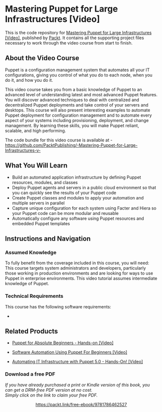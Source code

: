 # Mastering Puppet for Large Infrastructures [Video]
This is the code repository for [Mastering Puppet for Large Infrastructures [Video]](https://www.packtpub.com/virtualization-and-cloud/mastering-puppet-large-infrastructures-video?utm_source=github&utm_medium=repository&utm_campaign=9781786462527), published by [Packt](https://www.packtpub.com/?utm_source=github). It contains all the supporting project files necessary to work through the video course from start to finish.
## About the Video Course
Puppet is a configuration management system that automates all your IT configurations, giving you control of what you do to each node, when you do it, and how you do it. 


This video course takes you from a basic knowledge of Puppet to an advanced level of understanding latest and most advanced Puppet features. You will discover advanced techniques to deal with centralized and decentralized Puppet deployments and take control of your servers and desktops. This course will also present interesting examples to automate Puppet deployment for configuration management and to automate every aspect of your systems including provisioning, deployment, and change management. By learning these skills, you will make Puppet reliant, scalable, and high performing.

The code bundle for this video course is available at - https://github.com/PacktPublishing/-Mastering-Puppet-for-Large-Infrastructures-v-

<H2>What You Will Learn</H2>
<DIV class=book-info-will-learn-text>
<UL>
<LI>Build an automated application infrastructure by defining Puppet resources, modules, and classes&nbsp; 
<LI>Deploy Puppet agents and servers in a public cloud environment so that you can quickly see the results of your Puppet code&nbsp; 
<LI>Create Puppet classes and modules to apply your automation and multiple servers in parallel&nbsp; 
<LI>Capture unique configuration for each system using Facter and Hiera so your Puppet code can be more modular and reusable&nbsp; 
<LI>Automatically configure any software using Puppet resources and embedded Puppet templates </LI></UL></DIV>

## Instructions and Navigation
### Assumed Knowledge
To fully benefit from the coverage included in this course, you will need:<br/>
This course targets system administrators and developers, particularly those working in production environments and are looking for ways to use Puppet in enterprise environments. This video tutorial assumes intermediate knowledge of Puppet.
### Technical Requirements
This course has the following software requirements:<br/>

-

## Related Products
* [Puppet for Absolute Beginners - Hands-on [Video]](https://www.packtpub.com/application-development/puppet-absolute-beginners-hands-video?utm_source=github&utm_medium=repository&utm_campaign=9781838551612)

* [Software Automation Using Puppet For Beginners [Video]](https://www.packtpub.com/virtualization-and-cloud/software-automation-using-puppet-beginners-video?utm_source=github&utm_medium=repository&utm_campaign=9781789952919)

* [Automating IT Infrastructure with Puppet 5.0 - Hands-On! [Video]](https://www.packtpub.com/virtualization-and-cloud/automating-it-infrastructure-puppet-50-hands-video?utm_source=github&utm_medium=repository&utm_campaign=9781789130348)

### Download a free PDF

 <i>If you have already purchased a print or Kindle version of this book, you can get a DRM-free PDF version at no cost.<br>Simply click on the link to claim your free PDF.</i>
<p align="center"> <a href="https://packt.link/free-ebook/9781786462527">https://packt.link/free-ebook/9781786462527 </a> </p>